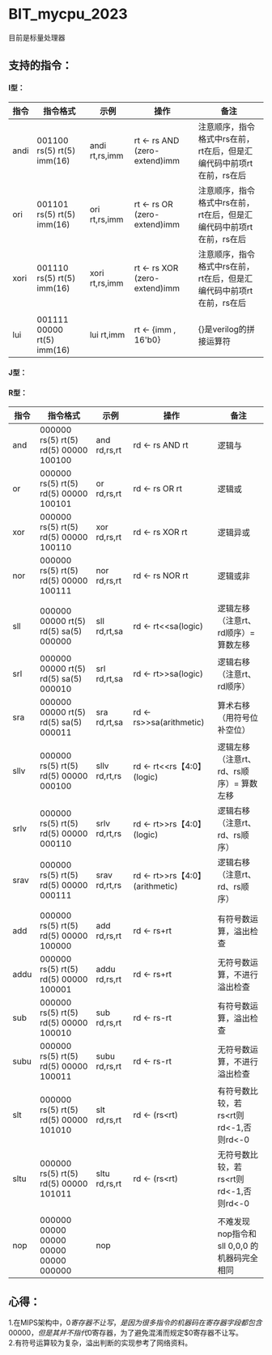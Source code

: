 # BIT_mycpu_2023

目前是标量处理器

<h2>支持的指令：</h2>

<h4>I型：</h4>
  
| 指令 | 指令格式 | 示例 | 操作 | 备注 |
| ------ | ------ | ------ | ------ | ------ |
| andi | 001100 rs(5) rt(5) imm(16) | andi rt,rs,imm | rt <- rs AND (zero-extend)imm | 注意顺序，指令格式中rs在前，rt在后，但是汇编代码中前项rt在前，rs在后 |
| ori | 001101 rs(5) rt(5) imm(16) | ori rt,rs,imm | rt <- rs OR (zero-extend)imm | 注意顺序，指令格式中rs在前，rt在后，但是汇编代码中前项rt在前，rs在后 |
| xori | 001110 rs(5) rt(5) imm(16) | xori rt,rs,imm | rt <- rs XOR (zero-extend)imm | 注意顺序，指令格式中rs在前，rt在后，但是汇编代码中前项rt在前，rs在后 |
|  |  |  |  |  |
| lui | 001111 00000 rt(5) imm(16) | lui rt,imm | rt <- {imm , 16'b0} | {}是verilog的拼接运算符 |

<h4>J型：</h4>

<h4>R型：</h4>

| 指令 | 指令格式 | 示例 | 操作 | 备注 |
| ------ | ------ | ------ | ------ | ------ |
| and | 000000 rs(5) rt(5) rd(5) 00000 100100 | and rd,rs,rt | rd <- rs AND rt | 逻辑与 |
| or | 000000 rs(5) rt(5) rd(5) 00000 100101 | or rd,rs,rt | rd <- rs OR rt | 逻辑或 |
| xor | 000000 rs(5) rt(5) rd(5) 00000 100110 | xor rd,rs,rt | rd <- rs XOR rt | 逻辑异或 |
| nor | 000000 rs(5) rt(5) rd(5) 00000 100111 | nor rd,rs,rt | rd <- rs NOR rt | 逻辑或非 |
|  |  |  |  |  |
| sll | 000000 00000 rt(5) rd(5) sa(5) 000000 | sll rd,rt,sa | rd <- rt<<sa(logic) | 逻辑左移（注意rt、rd顺序）= 算数左移 |
| srl | 000000 00000 rt(5) rd(5) sa(5) 000010 | srl rd,rt,sa | rd <- rt>>sa(logic) | 逻辑右移（注意rt、rd顺序） |
| sra | 000000 00000 rt(5) rd(5) sa(5) 000011 | sra rd,rt,sa | rd <- rs>>sa(arithmetic) | 算术右移（用符号位补空位） |
| sllv | 000000 rs(5) rt(5) rd(5) 00000 000100 | sllv rd,rt,rs | rd <- rt<<rs【4:0】(logic) | 逻辑左移（注意rt、rd、rs顺序）= 算数左移 |
| srlv | 000000 rs(5) rt(5) rd(5) 00000 000110 | srlv rd,rt,rs | rd <- rt>>rs【4:0】(logic) | 逻辑右移（注意rt、rd、rs顺序） |
| srav | 000000 rs(5) rt(5) rd(5) 00000 000111 | srav rd,rt,rs | rd <- rt>>rs【4:0】(arithmetic) | 逻辑右移（注意rt、rd、rs顺序） |
|  |  |  |  |  |
| add | 000000 rs(5) rt(5) rd(5) 00000 100000 | add rd,rs,rt | rd <- rs+rt | 有符号数运算，溢出检查 |
| addu | 000000 rs(5) rt(5) rd(5) 00000 100001 | addu rd,rs,rt | rd <- rs+rt | 无符号数运算，不进行溢出检查 |
| sub | 000000 rs(5) rt(5) rd(5) 00000 100010 | sub rd,rs,rt | rd <- rs-rt | 有符号数运算，溢出检查 |
| subu | 000000 rs(5) rt(5) rd(5) 00000 100011 | subu rd,rs,rt | rd <- rs-rt | 无符号数运算，不进行溢出检查 |
| slt | 000000 rs(5) rt(5) rd(5) 00000 101010 | slt rd,rs,rt | rd <- (rs<rt) | 有符号数比较，若rs<rt则rd<-1,否则rd<-0 |
| sltu | 000000 rs(5) rt(5) rd(5) 00000 101011 | sltu rd,rs,rt | rd <- (rs<rt) | 无符号数比较，若rs<rt则rd<-1,否则rd<-0 |
|  |  |  |  |  |
| nop | 000000 00000 00000 00000 00000 000000 | nop |  | 不难发现nop指令和sll $0,$0,0 的机器码完全相同 |


<h2>心得：</h2>

1.在MIPS架构中，$0寄存器不让写，是因为很多指令的机器码在寄存器字段都包含00000，但是其并不指代$0寄存器，为了避免混淆而规定$0寄存器不让写。<br />
2.有符号运算较为复杂，溢出判断的实现参考了网络资料。<br />

